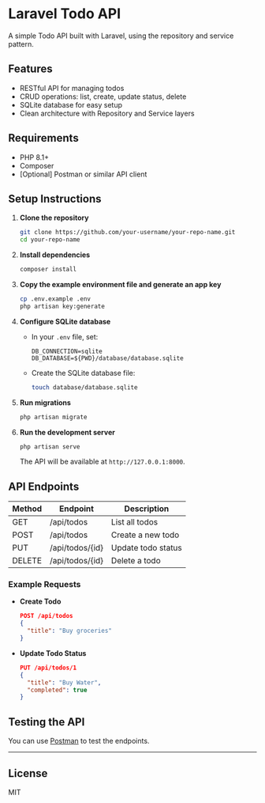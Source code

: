 # Laravel Todo API

A simple Todo API built with Laravel, using the repository and service pattern.

## Features

- RESTful API for managing todos
- CRUD operations: list, create, update status, delete
- SQLite database for easy setup
- Clean architecture with Repository and Service layers

## Requirements

- PHP 8.1+
- Composer
- [Optional] Postman or similar API client

## Setup Instructions

1. **Clone the repository**
   ```bash
   git clone https://github.com/your-username/your-repo-name.git
   cd your-repo-name
   ```

2. **Install dependencies**
   ```bash
   composer install
   ```

3. **Copy the example environment file and generate an app key**
   ```bash
   cp .env.example .env
   php artisan key:generate
   ```

4. **Configure SQLite database**
   - In your `.env` file, set:
     ```
     DB_CONNECTION=sqlite
     DB_DATABASE=${PWD}/database/database.sqlite
     ```
   - Create the SQLite database file:
     ```bash
     touch database/database.sqlite
     ```

5. **Run migrations**
   ```bash
   php artisan migrate
   ```

6. **Run the development server**
   ```bash
   php artisan serve
   ```
   The API will be available at `http://127.0.0.1:8000`.

## API Endpoints

| Method | Endpoint           | Description                |
|--------|--------------------|----------------------------|
| GET    | /api/todos         | List all todos             |
| POST   | /api/todos         | Create a new todo          |
| PUT    | /api/todos/{id}    | Update todo status         |
| DELETE | /api/todos/{id}    | Delete a todo              |

### Example Requests

- **Create Todo**
  ```json
  POST /api/todos
  {
    "title": "Buy groceries"
  }
  ```

- **Update Todo Status**
  ```json
  PUT /api/todos/1
  {
    "title": "Buy Water",
    "completed": true
  }
  ```

## Testing the API

You can use [Postman](https://www.postman.com/) to test the endpoints.

---

## License

MIT